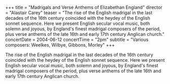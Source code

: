 +++
title = "Madrigals and Verse Anthems of Elizabethan England"
director = "Alastair Carey"
teaser = "The rise of the English madrigal in the last decades of the 16th century coincided with the heydey of the English sonnet sequence. Here we present English secular vocal music, both solemn and joyous, by England's finest madrigal composers of the period, plus verse anthems of the late 16th and early 17th century Anglican church."
concertDate = 2004-06-12
concertTime = "2pm"
subtitle = "Various composers: Weelkes, Wilbye, Gibbons, Morley"
+++

The rise of the English madrigal in the last decades of the 16th century coincided with the heydey of the English sonnet sequence. Here we present English secular vocal music, both solemn and joyous, by England's finest madrigal composers of the period, plus verse anthems of the late 16th and early 17th century Anglican church.
